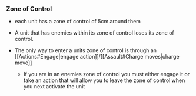 ### Zone of Control
- each unit has a zone of control of 5cm around them

- A unit that has enemies within its zone of control loses its zone of control.

- The only way to enter a units zone of control is through an [[Actions#Engage|engage action]]/[[Assault#Charge moves|charge move]]
	- If you are in an enemies zone of control you must either engage it or take an action that will allow you to leave the zone of control when you next activate the unit